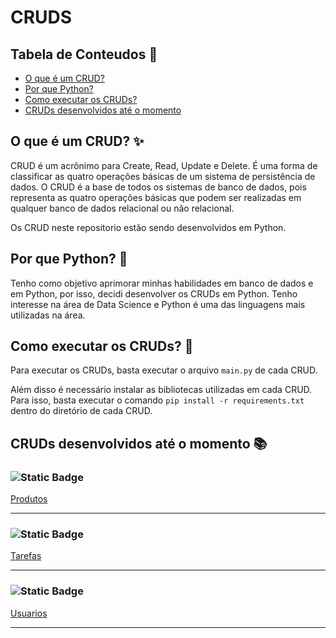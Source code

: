 # CRUDS

## Tabela de Conteudos 📑

- [O que é um CRUD?](#o-que-é-um-crud-)
- [Por que Python?](#por-que-python-)
- [Como executar os CRUDs?](#como-executar-os-cruds-)
- [CRUDs desenvolvidos até o momento](#cruds-desenvolvidos-até-o-momento-)


## O que é um CRUD? ✨

CRUD é um acrônimo para Create, Read, Update e Delete. É uma forma de classificar as quatro operações básicas de um sistema de persistência de dados. O CRUD é a base de todos os sistemas de banco de dados, pois representa as quatro operações básicas que podem ser realizadas em qualquer banco de dados relacional ou não relacional.

Os CRUD neste repositorio estão sendo desenvolvidos em Python. 

## Por que Python? 🐍

Tenho como objetivo aprimorar minhas habilidades em banco de dados e em Python, por isso, decidi desenvolver os CRUDs em Python. Tenho interesse na área de Data Science e Python é uma das linguagens mais utilizadas na área.

## Como executar os CRUDs? 🚀

Para executar os CRUDs, basta executar o arquivo `main.py` de cada CRUD.

Além disso é necessário instalar as bibliotecas utilizadas em cada CRUD. Para isso, basta executar o comando `pip install -r requirements.txt` dentro do diretório de cada CRUD.

## CRUDs desenvolvidos até o momento 📚

### ![Static Badge](https://img.shields.io/badge/MySQL-05122A?style=flat&logo=mysql&logoColor=blue)

[Produtos](/CRUDS/MySQL/produtos/main.py)

---
### ![Static Badge](https://img.shields.io/badge/PostgreSQL-05122A?style=flat&logo=postgresql&logoColor=blue)

[Tarefas](/CRUDS/PostgreSQL/tarefas/main.py)

---

### ![Static Badge](https://img.shields.io/badge/SQLite-05122A?style=flat&logo=sqlite&logoColor=blue)

[Usuarios](/CRUDS/Sqlite3/usuarios/main.py)

---
